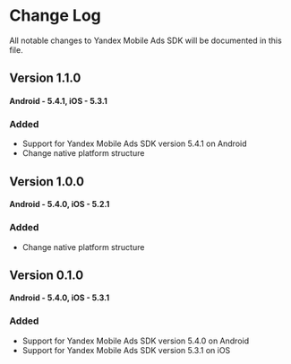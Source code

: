 # Change Log

All notable changes to Yandex Mobile Ads SDK will be documented in this file.

## Version 1.1.0

#### Android - 5.4.1, iOS - 5.3.1

### Added

* Support for Yandex Mobile Ads SDK version 5.4.1 on Android
* Change native platform structure

## Version 1.0.0

#### Android - 5.4.0, iOS - 5.2.1

### Added

* Change native platform structure

## Version 0.1.0

#### Android - 5.4.0, iOS - 5.3.1

### Added

* Support for Yandex Mobile Ads SDK version 5.4.0 on Android
* Support for Yandex Mobile Ads SDK version 5.3.1 on iOS
